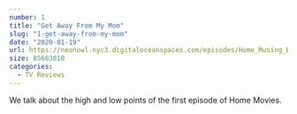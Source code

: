 ```yaml
---
number: 1
title: "Get Away From My Mom"
slug: "1-get-away-from-my-mom"
date: "2020-01-19"
url: https://neonowl.nyc3.digitaloceanspaces.com/episodes/Home_Musing_Episode_1_Get_Away_From_My_Mom.mp3
size: 85603810
categories:
  - TV Reviews
---
```

We talk about the high and low points of the first episode of Home Movies.